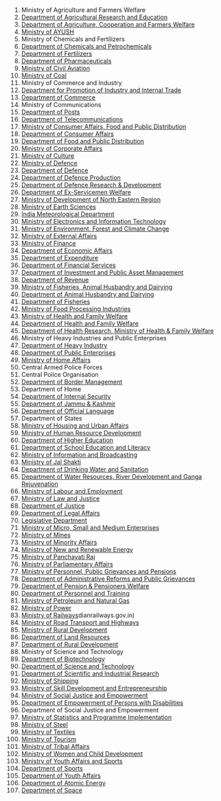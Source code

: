 1. Ministry of Agriculture and Farmers Welfare
  1. [Department of Agricultural Research and Education](http://dare.gov.in)
  1. [Department of Agriculture, Cooperation and Farmers Welfare](http://agricoop.gov.in)
1. [Ministry of AYUSH](http://ayush.gov.in)
1. Ministry of Chemicals and Fertilizers
  1. [Department of Chemicals and Petrochemicals](http://chemicals.gov.in)
  1. [Department of Fertilizers](http://fert.nic.in)
  1. [Department of Pharmaceuticals](http://pharmaceuticals.gov.in)
1. [Ministry of Civil Aviation](http://civilaviation.gov.in)
1. [Ministry of Coal](https://coal.gov.in)
1. Ministry of Commerce and Industry
  1. [Department for Promotion of Industry and Internal Trade](http://dipp.gov.in)
  1. [Department of Commerce](http://commerce.gov.in)
1. Ministry of Communications
  1. [Department of Posts](http://www.indiapost.gov.in)
  1. [Department of Telecommunications](http://www.dot.gov.in)
1. [Ministry of Consumer Affairs, Food and Public Distribution](http://fcamin.nic.in)
  1. [Department of Consumer Affairs](http://consumeraffairs.nic.in)
  1. [Department of Food and Public Distribution](http://dfpd.gov.in)
1. [Ministry of Corporate Affairs](http://www.mca.gov.in)
1. [Ministry of Culture](https://indiaculture.gov.in)
1. [Ministry of Defence](http://mod.nic.in)
  1. [Department of Defence](http://mod.nic.in/forms/default.aspx)
  1. [Department of Defence Production](http://ddpmod.gov.in)
  1. [Department of Defence Research & Development](http://www.drdo.gov.in/drdo/English/index.jsp?pg=homebody.jsp)
  1. [Department of Ex-Servicemen Welfare](http://www.desw.gov.in)
1. [Ministry of Development of North Eastern Region](http://mdoner.gov.in)
1. [Ministry of Earth Sciences](http://moes.gov.in)
  1. [India Meteorological Department](http://www.imd.gov.in)
1. [Ministry of Electronics and Information Technology](http://meity.gov.in)
1. [Ministry of Environment, Forest and Climate Change](http://www.moef.gov.in)
1. [Ministry of External Affairs](http://www.mea.gov.in)
1. [Ministry of Finance](https://www.finmin.nic.in)
  1. [Department of Economic Affairs](http://dea.gov.in)
  1. [Department of Expenditure](http://doe.gov.in)
  1. [Department of Financial Services](http://financialservices.gov.in)
  1. [Department of Investment and Public Asset Management](http://dipam.gov.in)
  1. [Department of Revenue](http://dor.gov.in)
1. [Ministry of Fisheries, Animal Husbandry and Dairying](http://dahd.nic.in)
  1. [Department of Animal Husbandry and Dairying](http://dadf.gov.in)
  1. [Department of Fisheries](http://dof.gov.in)
1. [Ministry of Food Processing Industries](http://mofpi.nic.in)
2. [Ministry of Health and Family Welfare](http://mohfw.gov.in)
  1. [Department of Health and Family Welfare](http://mohfw.gov.in)
  1. [Department of Health Research, Ministry of Health & Family Welfare](https://dhr.gov.in)
1. Ministry of Heavy Industries and Public Enterprises
  1. [Department of Heavy Industry](http://heavyindustry.gov.in)
  1. [Department of Public Enterprises](http://dpe.nic.in)
1. [Ministry of Home Affairs](http://mha.gov.in)
  1. Central Armed Police Forces
  1. Central Police Organisation
  1. [Department of Border Management](http://mha.nic.in/brdrmngmnt)
  1. Department of Home
  1. [Department of Internal Security](http://mha.nic.in/more2)
  1. [Department of Jammu & Kashmir](http://mha.nic.in/more3)
  1. [Department of Official Language](http://rajbhasha.gov.in)
  1. Department of States
1. [Ministry of Housing and Urban Affairs](http://mohua.gov.in)
1. [Ministry of Human Resource Development](http://mhrd.gov.in)
  1. [Department of Higher Education](http://mhrd.gov.in/higher_education)
  1. [Department of School Education and Literacy](http://mhrd.gov.in/school-education)
1. [Ministry of Information and Broadcasting](http://www.mib.gov.in)
1. [Ministry of Jal Shakti](http://mowr.gov.in)
  1. [Department of Drinking Water and Sanitation](https://jalshakti-ddws.gov.in)
  1. [Department of Water Resources, River Development and Ganga Rejuvenation](http://mowr.gov.in/about-us/functions)
1. [Ministry of Labour and Employment](https://labour.gov.in)
1. [Ministry of Law and Justice](http://lawmin.nic.in)
  1. [Department of Justice](http://doj.gov.in)
  1. [Department of Legal Affairs](http://legalaffairs.gov.in)
  1. [Legislative Department](http://legislative.gov.in)
1. [Ministry of Micro, Small and Medium Enterprises](http://www.msme.gov.in)
1. [Ministry of Mines](http://mines.gov.in)
1. [Ministry of Minority Affairs](http://minorityaffairs.gov.in)
1. [Ministry of New and Renewable Energy](https://mnre.gov.in)
1. [Ministry of Panchayati Raj](http://panchayat.gov.in)
1. [Ministry of Parliamentary Affairs](http://mpa.gov.in)
1. [Ministry of Personnel, Public Grievances and Pensions](http://persmin.gov.in)
  1. [Department of Administrative Reforms and Public Grievances](http://darpg.gov.in)
  1. [Department of Pension & Pensioners Welfare](http://persmin.gov.in/pension.asp)
  1. [Department of Personnel and Training](http://dopt.gov.in)
1. [Ministry of Petroleum and Natural Gas](http://petroleum.nic.in)
1. [Ministry of Power](https://powermin.nic.in)
1. [Ministry of Railways](http://www.in)dianrailways.gov.in)
1. [Ministry of Road Transport and Highways](http://morth.gov.in)
1. [Ministry of Rural Development](https://rural.nic.in)
  1. [Department of Land Resources](http://dolr.nic.in)
  1. [Department of Rural Development](http://drd.nic.in)
1. Ministry of Science and Technology
  1. [Department of Biotechnology](http://dbtindia.nic.in)
  1. [Department of Science and Technology](http://dst.gov.in)
  1. [Department of Scientific and Industrial Research](http://www.dsir.gov.in)
1. [Ministry of Shipping](http://shipmin.gov.in)
1. [Ministry of Skill Development and Entrepreneurship](http://www.skilldevelopment.gov.in)
1. [Ministry of Social Justice and Empowerment](http://socialjustice.gov.in)
  1. [Department of Empowerment of Persons with Disabilities](http://www.disabilityaffairs.gov.in)
  1. Department of Social Justice and Empowerment
1. [Ministry of Statistics and Programme Implementation](http://mospi.nic.in)
1. [Ministry of Steel](http://steel.gov.in)
1. [Ministry of Textiles](http://ministryoftextiles.gov.in)
1. [Ministry of Tourism](http://tourism.gov.in)
1. [Ministry of Tribal Affairs](http://tribal.gov.in)
1. [Ministry of Women and Child Development](http://wcd.nic.in)
1. [Ministry of Youth Affairs and Sports](http://yas.gov.in)
  1. [Department of Sports](http://yas.gov.in/sports)
  1. [Department of Youth Affairs](https://yas.gov.in/youth)
1. [Department of Atomic Energy](http://www.dae.nic.in)
1. [Department of Space](http://www.dos.gov.in)
